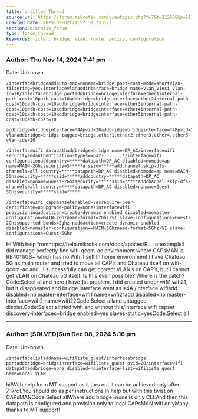 ```yaml
---
title: Untitled Thread
source_url: https://forum.mikrotik.com/viewtopic.php?f=7&t=212608&p=1113588#p1113588
crawled_date: 2025-02-02T21:57:38.353127
section: mikrotik_forum
type: forum_thread
keywords: filter, bridge, vlan, route, policy, configuration
---
```


### Author: Thu Nov 14, 2024 7:41 pm
Date: Unknown

```
/interfacebridgeaddauto-mac=noname=bridge port-cost-mode=shortvlan-filtering=yes/interfacevlanaddinterface=bridge name=vlan_Viesi vlan-id=20/interfacebridge portaddbridge=bridgeinterface=ether1internal-path-cost=10path-cost=10addbridge=bridgeinterface=ether2internal-path-cost=10path-cost=10addbridge=bridgeinterface=ether3internal-path-cost=10path-cost=10addbridge=bridgeinterface=ether4internal-path-cost=10path-cost=10addbridge=bridgeinterface=ether5internal-path-cost=10path-cost=10
```

```
addbridge=bridgeinterface=*4Apvid=20addbridge=bridgeinterface=*4Bpvid=20/interfacebridge vlanaddbridge=bridge tagged=bridge,ether1,ether2,ether3,ether4,ether5 vlan-ids=20
```

```
/interfacewifi datapathaddbridge=bridge name=DP_AC/interfacewifi securityaddauthentication-types=wpa2-.......*/interfacewifi configurationaddcountry=*****datapath=DP_AC disabled=nomode=ap name=MAIN-2Ghzsecurity=S*****a ssid=*****addchannel.skip-dfs-channels=all country=*****datapath=DP_AC disabled=nomode=ap name=MAIN-5Ghzsecurity=*****ssid=*****addcountry=*****datapath=DP_AC disabled=noname=Guest-2Ghzsecurity=*****ssid=*****addchannel.skip-dfs-channels=all country=*****datapath=DP_AC disabled=noname=Guest-5Ghzsecurity=*****ssid=*****
```

```
/interfacewifi capsmansetenabled=yesrequire-peer-certificate=noupgrade-policy=none/interfacewifi provisioningaddaction=create-dynamic-enabled disabled=nomaster-configuration=MAIN-2Ghzname-format=2Ghz-%I slave-configurations=Guest-2Ghzsupported-bands=2ghz-naddaction=create-dynamic-enabled disabled=nomaster-configuration==MAIN-5Ghzname-format=5Ghz-%I slave-configurations=Guest-5Ghz
```

Hi!With help fromhttps://help.mikrotik.com/docs/spaces/R ... onexample:I did manage perfectly fine wifi-qcom-ac environment where CAPsMAN is RB4011iGS+ which has no Wifi it self.In home environment I have Chateau 5G as main router and tried to move all CAP’s and Chateau itself on wifi-qcom-ac and . I successfully can get correct VLAN’s on CAP’s, but I cannot get VLAN on Chateau 5G itself. Is this even possible? Where is the catch?Code:Select alland here i have 1st problem. I did created under wifi1 wifi21, but it disappeared and bridge interface went as *4A./interface wifiadd disabled=no master-interface=wifi1 name=wifi21add disabled=no master-interface=wifi2 name=wifi22Code:Select alland untagged dispier.Code:Select alltried with and without this/interface wifi capset discovery-interfaces=bridge enabled=yes slaves-static=yesCode:Select all


---
### Author: [SOLVED]Sun Dec 08, 2024 5:16 pm
Date: Unknown

```
/interfacelistaddname=wifiliste_guest/interfacebridge portaddbridge=bridgeinterface=wifiliste_guest pvid=20/interfacewifi datapathaddbridge=none disabled=nointerface-list=wifiliste_guest name=Local_VLAN
```

hi!With help form MT support as it turs out it can be achieved only after 7.17rc1.You should do as per instructions in help but with this twist on CAPsMANCode:Select allWhere add bridge=none is only CLI.And then this datapath is configured and provision only to local CAPsMAN wifi onlyMany thanks to MT support!

